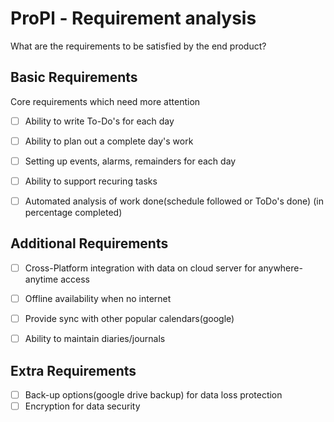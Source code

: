 # ProPl - Requirement analysis

What are the requirements to be satisfied by the end product?


## Basic Requirements
Core requirements which need more attention
 - [ ] Ability to write To-Do's for each day
 - [ ] Ability to plan out a complete day's work
 - [ ] Setting up events, alarms, remainders for each day
 - [ ] Ability to support recuring tasks
 - [ ] Automated analysis of work done(schedule followed or ToDo's done) (in percentage completed)


## Additional Requirements
 - [ ] Cross-Platform integration with data on cloud server for anywhere-anytime access
 - [ ] Offline availability when no internet
 - [ ] Provide sync with other popular calendars(google)
 - [ ] Ability to maintain diaries/journals


## Extra Requirements
 - [ ] Back-up options(google drive backup) for data loss protection
 - [ ] Encryption for data security